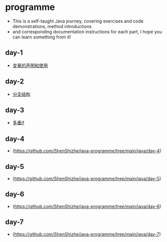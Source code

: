 # programme

- This is a self-taught Java journey, covering exercises and code demonstrations, method introductions
- and corresponding documentation instructions for each part, I hope you can learn something from it!

## day-1 
- [变量的声明和使用](https://github.com/ShenShizhe/java-programme/tree/main/java/day-1)

## day-2 
- [分支结构](https://github.com/ShenShizhe/java-programme/tree/main/java/day-2)

## day-3 
- [多重if](https://github.com/ShenShizhe/java-programme/tree/main/java/day-3)

## day-4 
- (https://github.com/ShenShizhe/java-programme/tree/main/java/day-4)

## day-5 
- (https://github.com/ShenShizhe/java-programme/tree/main/java/day-5)

## day-6 
- (https://github.com/ShenShizhe/java-programme/tree/main/java/day-6)
## day-7 
- (https://github.com/ShenShizhe/java-programme/tree/main/java/day-7)

